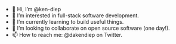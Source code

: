 - 👋 Hi, I’m @ken-diep
- 👀 I’m interested in full-stack software development.
- 🌱 I’m currently learning to build useful things.
- 💞️ I’m looking to collaborate on open source software (one day!).
- 📫 How to reach me: @dakendiep on Twitter.

<!---
ken-diep/ken-diep is a ✨ special ✨ repository because its `README.md` (this file) appears on your GitHub profile.
You can click the Preview link to take a look at your changes.
--->
